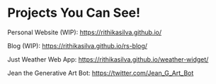 # Projects You Can See!

Personal Website (WIP): https://rithikasilva.github.io/

Blog (WIP): https://rithikasilva.github.io/rs-blog/

Just Weather Web App: https://rithikasilva.github.io/weather-widget/

Jean the Generative Art Bot: https://twitter.com/Jean_G_Art_Bot
